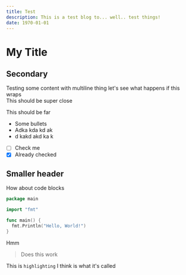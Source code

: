 ```yaml
---
title: Test
description: This is a test blog to... well.. test things!
date: 1970-01-01
---
```

# My Title

## Secondary

Testing some content with multiline thing
let's see what happens if this wraps  
This should be super close

This should be far

- Some bullets
- Adka kda kd ak
- d kakd akd ka k

- [ ] Check me
- [x] Already checked

## Smaller header

How about code blocks

```go example.go
package main

import "fmt"

func main() {
  fmt.Println("Hello, World!")
}
```

Hmm

> Does this work

This is `highlighting` I think is what it's called
